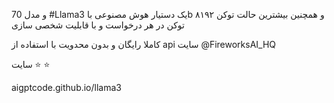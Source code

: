 یک دستیار هوش مصنوعی با ⁦‪#Llama3‬⁩ و مدل 70b و همچنین بیشترین حالت توکن ۸۱۹۲ توکن در هر درخواست و با قابلیت شخصی سازی 

‏کاملا رایگان و بدون محدویت با استفاده از api سایت ⁦‪@FireworksAI_HQ‬⁩  

‏⭐️ سایت ⭐️

‏⁦‪aigptcode.github.io/llama3‬⁩

